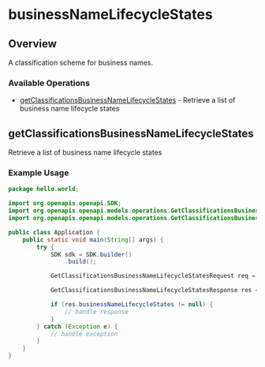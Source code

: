 # businessNameLifecycleStates

## Overview

A classification scheme for business names.


### Available Operations

* [getClassificationsBusinessNameLifecycleStates](#getclassificationsbusinessnamelifecyclestates) - Retrieve a list of business name lifecycle states

## getClassificationsBusinessNameLifecycleStates

Retrieve a list of business name lifecycle states

### Example Usage

```java
package hello.world;

import org.openapis.openapi.SDK;
import org.openapis.openapi.models.operations.GetClassificationsBusinessNameLifecycleStatesRequest;
import org.openapis.openapi.models.operations.GetClassificationsBusinessNameLifecycleStatesResponse;

public class Application {
    public static void main(String[] args) {
        try {
            SDK sdk = SDK.builder()
                .build();

            GetClassificationsBusinessNameLifecycleStatesRequest req = new GetClassificationsBusinessNameLifecycleStatesRequest("distinctio");            

            GetClassificationsBusinessNameLifecycleStatesResponse res = sdk.businessNameLifecycleStates.getClassificationsBusinessNameLifecycleStates(req);

            if (res.businessNameLifecycleStates != null) {
                // handle response
            }
        } catch (Exception e) {
            // handle exception
        }
    }
}
```
